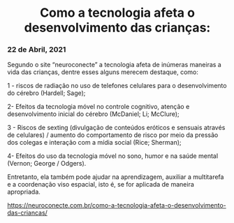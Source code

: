 <center><h1>Como a tecnologia afeta o desenvolvimento das crianças:</h1></center>
<h3>22 de Abril, 2021</h3>


Segundo o site “neuroconecte” a tecnologia afeta de inúmeras maneiras a vida das crianças, dentre esses alguns merecem destaque, como: 

1 - riscos de radiação no uso de telefones celulares para o desenvolvimento do cérebro (Hardell; Sage);

2-  Efeitos da tecnologia móvel no controle cognitivo, atenção e desenvolvimento inicial do cérebro (McDaniel; Li; McClure);

3 - Riscos de sexting (divulgação de conteúdos eróticos e sensuais através de celulares) / aumento do comportamento de risco por meio da pressão dos colegas e interação com a mídia social (Rice; Sherman);

4- Efeitos do uso da tecnologia móvel no sono, humor e na saúde mental (Vernon; George / Odgers).

Entretanto, ela também pode ajudar na aprendizagem, auxiliar a multitarefa e a coordenação viso espacial, isto é, se for aplicada de maneira apropriada.

https://neuroconecte.com.br/como-a-tecnologia-afeta-o-desenvolvimento-das-criancas/